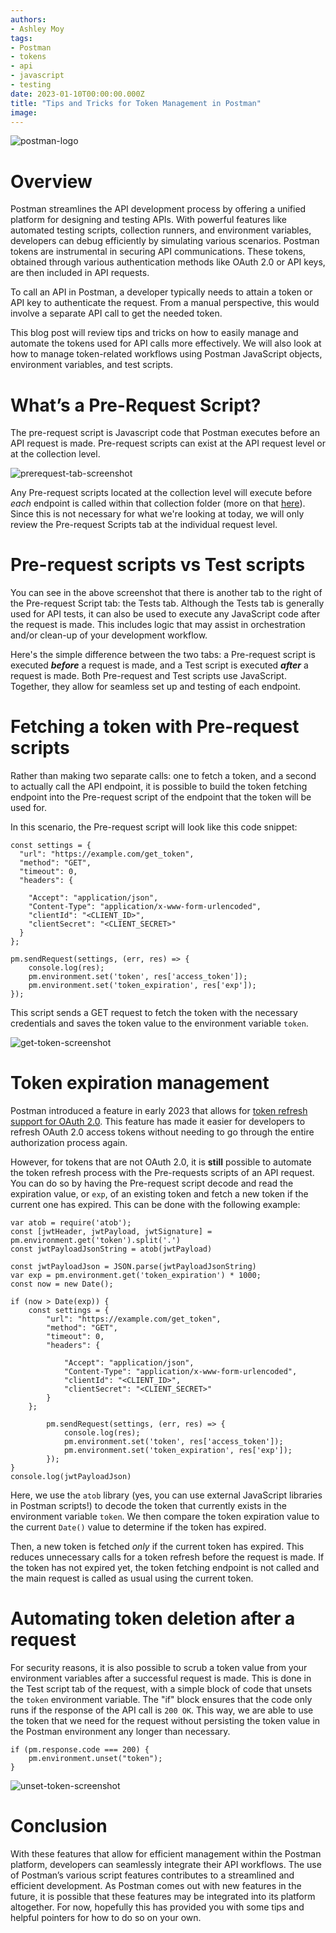 ```yaml
---
authors:
- Ashley Moy
tags:
- Postman
- tokens
- api
- javascript
- testing
date: 2023-01-10T00:00:00.000Z
title: "Tips and Tricks for Token Management in Postman"
image:
---
```


![postman-logo](https://github.com/amoyippon/blog-usa/blob/master/images/2024/01/postman-logo.png)

# Overview
Postman streamlines the API development process by offering a unified platform for designing and testing APIs. With powerful features like automated testing scripts, collection runners, and environment variables, developers can debug efficiently by simulating various scenarios. Postman tokens are instrumental in securing API communications. These tokens, obtained through various authentication methods like OAuth 2.0 or API keys, are then included in API requests.

To call an API in Postman, a developer typically needs to attain a token or API key to authenticate the request. From a manual perspective, this would involve a separate API call to get the needed token.

This blog post will review tips and tricks on how to easily manage and automate the tokens used for API calls more effectively. We will also look at how to manage token-related workflows using Postman JavaScript objects, environment variables, and test scripts.

# What’s a Pre-Request Script?
The pre-request script is Javascript code that Postman executes before an API request is made. Pre-request scripts can exist at the API request level or at the collection level.

![prerequest-tab-screenshot](https://github.com/amoyippon/blog-usa/blob/master/images/2024/01/postman-prerequest-tab.png)

Any Pre-request scripts located at the collection level will execute before *each* endpoint is called within that collection folder (more on that [here](https://learning.postman.com/docs/writing-scripts/intro-to-scripts/#execution-order-of-scripts)). Since this is not necessary for what we're looking at today, we will only review the Pre-request Scripts tab at the individual request level. 

# Pre-request scripts vs Test scripts
You can see in the above screenshot that there is another tab to the right of the Pre-request Script tab: the Tests tab. Although the Tests tab is generally used for API tests, it can also be used to execute any JavaScript code after the request is made. This includes logic that may assist in orchestration and/or clean-up of your development workflow.

Here's the simple difference between the two tabs: a Pre-request script is executed ***before*** a request is made, and a Test script is executed ***after*** a request is made. Both Pre-request and Test scripts use JavaScript. Together, they allow for seamless set up and testing of each endpoint.

# Fetching a token with Pre-request scripts
Rather than making two separate calls: one to fetch a token, and a second to actually call the API endpoint, it is possible to build the token fetching endpoint into the Pre-request script of the endpoint that the token will be used for.

In this scenario, the Pre-request script will look like this code snippet:

```
const settings = {
  "url": "https://example.com/get_token",
  "method": "GET",
  "timeout": 0,
  "headers": {

    "Accept": "application/json",
    "Content-Type": "application/x-www-form-urlencoded",
    "clientId": "<CLIENT_ID>",
    "clientSecret": "<CLIENT_SECRET>"
  }
};

pm.sendRequest(settings, (err, res) => {
    console.log(res);
    pm.environment.set('token', res['access_token']);
    pm.environment.set('token_expiration', res['exp']);
});
```

This script sends a GET request to fetch the token with the necessary credentials and saves the token value to the environment variable `token`.

![get-token-screenshot](https://github.com/amoyippon/blog-usa/blob/master/images/2024/01/postman-get-token.png)

# Token expiration management
Postman introduced a feature in early 2023 that allows for [token refresh support for OAuth 2.0](https://blog.postman.com/oauth-2-0-token-refresh-and-id-token-support/). This feature has made it easier for developers to refresh OAuth 2.0 access tokens without needing to go through the entire authorization process again.

However, for tokens that are not OAuth 2.0, it is **still** possible to automate the token refresh process with the Pre-requests scripts of an API request. You can do so by having the Pre-request script decode and read the expiration value, or `exp`, of an existing token and fetch a new token if the current one has expired. This can be done with the following example:

```
var atob = require('atob');
const [jwtHeader, jwtPayload, jwtSignature] = pm.environment.get('token').split('.')
const jwtPayloadJsonString = atob(jwtPayload)

const jwtPayloadJson = JSON.parse(jwtPayloadJsonString)
var exp = pm.environment.get('token_expiration') * 1000;
const now = new Date();

if (now > Date(exp)) {
    const settings = {
        "url": "https://example.com/get_token",
        "method": "GET",
        "timeout": 0,
        "headers": {

            "Accept": "application/json",
            "Content-Type": "application/x-www-form-urlencoded",
            "clientId": "<CLIENT_ID>",
            "clientSecret": "<CLIENT_SECRET>"
        }
    };

        pm.sendRequest(settings, (err, res) => {
            console.log(res);
            pm.environment.set('token', res['access_token']);
            pm.environment.set('token_expiration', res['exp']);
        });
}
console.log(jwtPayloadJson)
```

Here, we use the `atob` library (yes, you can use external JavaScript libraries in Postman scripts!) to decode the token that currently exists in the environment variable `token`. We then compare the token expiration value to the current `Date()` value to determine if the token has expired.

Then, a new token is fetched *only* if the current token has expired. This reduces unnecessary calls for a token refresh before the request is made. If the token has not expired yet, the token fetching endpoint is not called and the main request is called as usual using the current token.

# Automating token deletion after a request
For security reasons, it is also possible to scrub a token value from your environment variables after a successful request is made. This is done in the Test script tab of the request, with a simple block of code that unsets the `token` environment variable. The "if" block ensures that the code only runs if the response of the API call is `200 OK`. This way, we are able to use the token that we need for the request without persisting the token value in the Postman environment any longer than necessary.

```
if (pm.response.code === 200) {
    pm.environment.unset("token");
}
```

![unset-token-screenshot](https://github.com/amoyippon/blog-usa/blob/master/images/2024/01/postman-unset-token.png)

# Conclusion
With these features that allow for efficient management within the Postman platform, developers can seamlessly integrate their API workflows. The use of Postman’s various script features contributes to a streamlined and efficient development. As Postman comes out with new features in the future, it is possible that these features may be  integrated into its platform altogether. For now, hopefully this has provided you with some tips and helpful pointers for how to do so on your own.